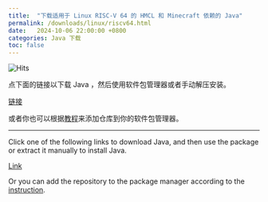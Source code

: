 ```yaml
---
title:  "下载适用于 Linux RISC-V 64 的 HMCL 和 Minecraft 依赖的 Java"
permalink: /downloads/linux/riscv64.html
date:   2024-10-06 22:00:00 +0800
categories: Java 下载
toc: false
---
```


![Hits](https://hits.seeyoufarm.com/api/count/incr/badge.svg?url=https%3A%2F%2Fdocs.hmcl.net%2Fdownloads%2Flinux%2Friscv64.html&count_bg=%233E4245&title_bg=%233E4245&icon=&icon_color=%23E7E7E7&title=%F0%9F%91%80&edge_flat=false)

点下面的链接以下载 Java ，然后使用软件包管理器或者手动解压安装。

[链接](https://bell-sw.com/pages/downloads/?version=java-21&os=linux&package=jre&bitness=64&architecture=riscv#:~:text=All%20versions)

或者你也可以根据[教程](https://bell-sw.com/pages/repositories/)来添加仓库到你的软件包管理器。

---

Click one of the following links to download Java, and then use the package or extract it manually to install Java.

[Link](https://bell-sw.com/pages/downloads/?version=java-21&os=linux&package=jre&bitness=64&architecture=riscv#:~:text=All%20versions)

Or you can add the repository to the package manager according to the [instruction](https://bell-sw.com/pages/repositories/).
